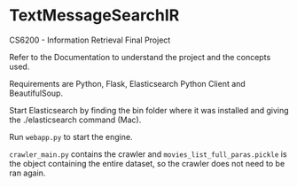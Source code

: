 # TextMessageSearchIR
CS6200 - Information Retrieval Final Project

Refer to the Documentation to understand the project and the concepts used.

Requirements are Python, Flask, Elasticsearch Python Client and BeautifulSoup.

Start Elasticsearch by finding the bin folder where it was installed and giving the ./elasticsearch command (Mac).


Run ```webapp.py``` to start the engine.



```crawler_main.py``` contains the crawler and ```movies_list_full_paras.pickle``` is the object containing the entire dataset, so the crawler does not need to be ran again.
